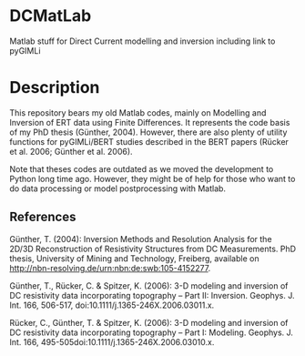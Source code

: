 # DCMatLab
Matlab stuff for Direct Current modelling and inversion including link to pyGIMLi

# Description
This repository bears my old Matlab codes, mainly on Modelling and Inversion of ERT data using Finite Differences. It represents the code basis of my PhD thesis (Günther, 2004). However, there are also plenty of utility functions for pyGIMLi/BERT studies described in the BERT papers (Rücker et al. 2006; Günther et al. 2006). 

Note that theses codes are outdated as we moved the development to Python long time ago. However, they might be of help for those who want to do data processing or model postprocessing with Matlab.

## References
Günther, T. (2004): Inversion Methods and Resolution Analysis for the 2D/3D Reconstruction of Resistivity Structures from DC Measurements. PhD thesis, University of Mining and Technology, Freiberg, available on http://nbn-resolving.de/urn:nbn:de:swb:105-4152277.

Günther, T., Rücker, C. & Spitzer, K. (2006): 3-D modeling and inversion of DC resistivity data incorporating topography – Part II: Inversion. Geophys. J. Int. 166, 506-517, doi:10.1111/j.1365-246X.2006.03011.x.

Rücker, C., Günther, T. & Spitzer, K. (2006): 3-D modeling and inversion of DC resistivity data incorporating topography – Part I: Modeling. Geophys. J. Int. 166, 495-505doi:10.1111/j.1365-246X.2006.03010.x.
